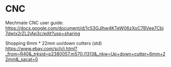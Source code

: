 # CNC

Mechmate CNC user guide:
https://docs.google.com/document/d/1c53GJlhw4KTeW06zXoC7BVee7Cbj7dwlx2rZL2jAp3c/edit?usp=sharing



Shopping
6mm * 22mm uo/down cutters (std)
https://www.ebay.com/sch/i.html?_from=R40&_trksid=p2380057.m570.l1313&_nkw=Up+down+cutter+6mm+22mm&_sacat=0